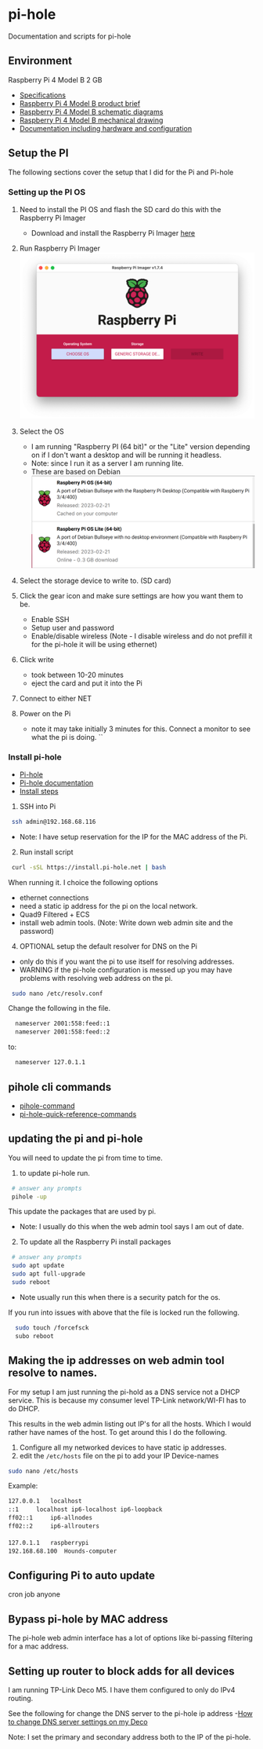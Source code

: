 # pi-hole
Documentation and scripts for pi-hole

## Environment 

Raspberry Pi 4 Model B 2 GB
- [Specifications](https://www.raspberrypi.com/products/raspberry-pi-4-model-b/specifications/)
- [Raspberry Pi 4 Model B product brief](https://datasheets.raspberrypi.com/rpi4/raspberry-pi-4-product-brief.pdf)
- [Raspberry Pi 4 Model B schematic diagrams](https://datasheets.raspberrypi.com/rpi4/raspberry-pi-4-reduced-schematics.pdf)
- [Raspberry Pi 4 Model B mechanical drawing](https://datasheets.raspberrypi.com/rpi4/raspberry-pi-4-mechanical-drawing.pdf)
- [Documentation including hardware and configuration](https://datasheets.raspberrypi.com/rpi4/raspberry-pi-4-mechanical-drawing.pdf)

## Setup the PI

The following sections cover the setup that I did for the Pi and Pi-hole

### Setting up the PI OS

1. Need to install the PI OS and flash the SD card do this with the Raspberry Pi Imager
   - Download and install the Raspberry Pi Imager [here](https://www.raspberrypi.com/software/)

2. Run Raspberry Pi Imager
![](assets/raspberry-pi-imager.png)
3. Select the OS
   - I am running "Raspberry PI (64 bit)" or the "Lite" version depending on if I don't want a desktop and will be 
      running it headless. 
   - Note: since I run it as a server I am running lite.
   - These are based on Debian
![](assets/raspberry-pi-imager-os-selection.png)
4. Select the storage device to write to. (SD card)
5. Click the gear icon and make sure settings are how you want them to be.
   - Enable SSH
   - Setup user and password
   - Enable/disable wireless (Note - I disable wireless and do not prefill it for the pi-hole it will be using ethernet)
6. Click write
   - took between 10-20 minutes
   - eject the card and put it into the Pi
7. Connect to either NET
8. Power on the Pi
   - note it may take initially 3 minutes for this. Connect a monitor to see what the pi is doing.
``
### Install pi-hole
- [Pi-hole](https://pi-hole.net/)
- [Pi-hole documentation](https://docs.pi-hole.net/)
- [Install steps](https://github.com/pi-hole/pi-hole/#one-step-automated-install)

1. SSH into Pi
 ```bash
  ssh admin@192.168.68.116
 ```
  - Note: I have setup reservation for the IP for the MAC address of the Pi.

2. Run install script
 ```bash
  curl -sSL https://install.pi-hole.net | bash
 ```

 When running it. I choice the following options
 - ethernet connections 
 - need a static ip address for the pi on the local network.
 - Quad9 Filtered + ECS
 - install web admin tools. (Note: Write down web admin site and the password)

4. OPTIONAL setup the default resolver for DNS on the Pi
- only do this if you want the pi to use itself for resolving addresses.
- WARNING if the pi-hole configuration is messed up you may have problems with resolving web address on the pi.
 ```bash
  sudo nano /etc/resolv.conf
 ```
Change the following in the file.
 ```bash
   nameserver 2001:558:feed::1
   nameserver 2001:558:feed::2
 ```
 to:
 ```bash
   nameserver 127.0.1.1
 ```

## pihole cli commands
- [pihole-command](https://docs.pi-hole.net/core/pihole-command/)
- [pi-hole-quick-reference-commands](https://kb.adamsdesk.com/application/pi-hole-quick-reference-commands/)

## updating the pi and pi-hole
You will need to update the pi from time to time.

1. to update pi-hole run.
 ```bash
  # answer any prompts
  pihole -up
 ```
This update the packages that are used by pi.
- Note: I usually do this when the web admin tool says I am out of date.


2. To update all the Raspberry Pi install packages
 ```bash
  # answer any prompts
  sudo apt update
  sudo apt full-upgrade
  sudo reboot
 ```
- Note usually run this when there is a security patch for the os.

If you run into issues with above that the file is locked run the following.
 ```bash
   sudo touch /forcefsck
   subo reboot
 ```

## Making the ip addresses on web admin tool resolve to names.
For my setup I am just running the pi-hold as a DNS service not a DHCP service. This is because my consumer level TP-Link network/WI-FI has to do DHCP.

This results in the web admin listing out IP's for all the hosts. Which I would rather have names of the host. To get around this I do the following.

1. Configure all my networked devices to have static ip addresses.
2. edit the `/etc/hosts` file on the pi to add your IP Device-names 
```bash
sudo nano /etc/hosts
```

Example:
```bash
127.0.0.1	localhost
::1		localhost ip6-localhost ip6-loopback
ff02::1		ip6-allnodes
ff02::2		ip6-allrouters

127.0.1.1	raspberrypi
192.168.68.100  Hounds-computer
```

## Configuring Pi to auto update
cron job anyone

## Bypass pi-hole by MAC address
The pi-hole web admin interface has a lot of options like bi-passing filtering for a mac address.

## Setting up router to block adds for all devices
I am running TP-Link Deco M5. I have them configured to only do IPv4 routing. 

See the following for change the DNS server to the pi-hole ip address
-[How to change DNS server settings on my Deco](https://www.tp-link.com/us/support/faq/1855/)

Note: I set the primary and secondary address both to the IP of the pi-hole.